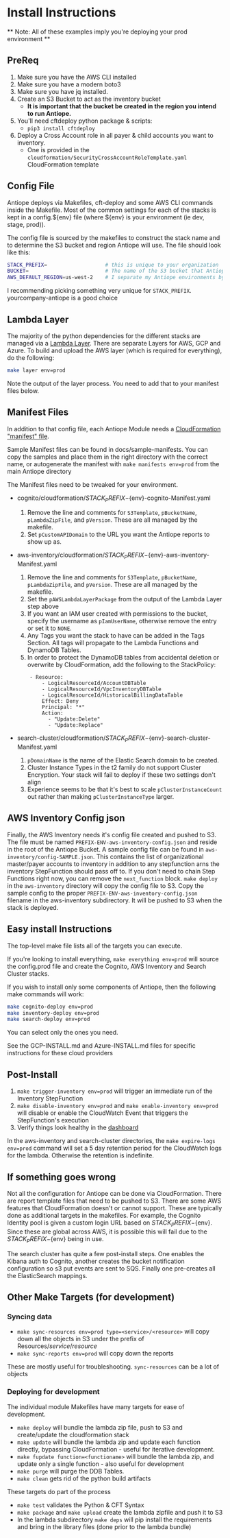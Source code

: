 # Install Instructions

** Note: All of these examples imply you're deploying your prod environment **

## PreReq

1. Make sure you have the AWS CLI installed
1. Make sure you have a modern boto3
1. Make sure you have jq installed.
1. Create an S3 Bucket to act as the inventory bucket
    * **It is important that the bucket be created in the region you intend to run Antiope.**
1. You'll need cftdeploy python package & scripts:
    * ```pip3 install cftdeploy```
1. Deploy a Cross Account role in all payer & child accounts you want to inventory.
    * One is provided in the `cloudformation/SecurityCrossAccountRoleTemplate.yaml` CloudFormation template

## Config File
Antiope deploys via Makefiles, cft-deploy and some AWS CLI commands inside the Makefile. Most of the common settings for each of the stacks is kept in a config.${env} file (where ${env} is your environment (ie dev, stage, prod)).

The config file is sourced by the makefiles to construct the stack name and to determine the S3 bucket and region Antiope will use. The file should look like this:
```bash
STACK_PREFIX=                   # this is unique to your organization
BUCKET=                         # The name of the S3 bucket that Antiope will use
AWS_DEFAULT_REGION=us-west-2    # I separate my Antiope environments by region to constrain side effects with lambda concurrency issues
```
I recommending picking something very unique for `STACK_PREFIX`. yourcompany-antiope is a good choice

## Lambda Layer
The majority of the python dependencies for the different stacks are managed via a [Lambda Layer](https://docs.aws.amazon.com/lambda/latest/dg/configuration-layers.html). There are separate Layers for AWS, GCP and Azure. To build and upload the AWS layer (which is required for everything), do the following:
```bash
make layer env=prod
```
Note the output of the layer process. You need to add that to your manifest files below.

## Manifest Files
In addition to that config file, each Antiope Module needs a [CloudFormation "manifest" file](https://github.com/jchrisfarris/cft-deploy#user-content-manifest-files).

Sample Manifest files can be found in docs/sample-manifests. You can copy the samples and place them in the right directory with the correct name, or autogenerate the manifest with `make manifests env=prod` from the main Antiope directory

The Manifest files need to be tweaked for your environment.
* cognito/cloudformation/${STACK_PREFIX}-${env}-cognito-Manifest.yaml
    1. Remove the line and comments for `S3Template`, `pBucketName`, `pLambdaZipFile`, and `pVersion`. These are all managed by the makefile.
    2. Set `pCustomAPIDomain` to the URL you want the Antiope reports to show up as.

* aws-inventory/cloudformation/${STACK_PREFIX}-${env}-aws-inventory-Manifest.yaml
    1. Remove the line and comments for `S3Template`, `pBucketName`, `pLambdaZipFile`, and `pVersion`. These are all managed by the makefile.
    2. Set the `pAWSLambdaLayerPackage` from the output of the Lambda Layer step above
    4. If you want an IAM user created with permissions to the bucket, specify the username as `pIamUserName`, otherwise remove the entry or set it to `NONE`.
    4. Any Tags you want the stack to have can be added in the Tags Section. All tags will propagate to the Lambda Functions and DynamoDB Tables.
    5. In order to protect the DynamoDB tables from accidental deletion or overwrite by CloudFormation, add the following to the StackPolicy:
    ```
        - Resource:
            - LogicalResourceId/AccountDBTable
            - LogicalResourceId/VpcInventoryDBTable
            - LogicalResourceId/HistoricalBillingDataTable
            Effect: Deny
            Principal: "*"
            Action:
              - "Update:Delete"
              - "Update:Replace"
    ```

* search-cluster/cloudformation/${STACK_PREFIX}-${env}-search-cluster-Manifest.yaml
    1. `pDomainName` is the name of the Elastic Search domain to be created.
    2. Cluster Instance Types in the t2 family do not support Cluster Encryption. Your stack will fail to deploy if these two settings don't align
    3. Experience seems to be that it's best to scale `pClusterInstanceCount` out rather than making `pClusterInstanceType` larger.

## AWS Inventory Config json
Finally, the AWS Inventory needs it's config file created and pushed to S3. The file must be named `PREFIX-ENV-aws-inventory-config.json` and reside in the root of the Antiope Bucket. A sample config file can be found in `aws-inventory/config-SAMPLE.json`. This contains the list of organizational master/payer accounts to inventory in addition to any stepfunction arns the inventory StepFunction should pass off to. If you don't need to chain Step Functions right now, you can remove the `next_function` block. `make deploy` in the `aws-inventory` directory will copy the config file to S3. Copy the sample config to the proper `PREFIX-ENV-aws-inventory-config.json` filename in the aws-inventory subdirectory. It will be pushed to S3 when the stack is deployed.

## Easy install Instructions
The top-level make file lists all of the targets you can execute.

If you're looking to install everything, `make everything env=prod` will source the config.prod file and create the Cognito, AWS Inventory and Search Cluster stacks.

If you wish to install only some components of Antiope, then the following make commands will work:
```bash
make cognito-deploy env=prod
make inventory-deploy env=prod
make search-deploy env=prod
```
You can select only the ones you need.

See the GCP-INSTALL.md and Azure-INSTALL.md files for specific instructions for these cloud providers

## Post-Install

1. `make trigger-inventory env=prod` will trigger an immediate run of the Inventory StepFunction
2. `make disable-inventory env=prod` and `make enable-inventory env=prod` will disable or enable the CloudWatch Event that triggers the StepFunction's execution
3. Verify things look healthy in the [dashboard](https://console.aws.amazon.com/cloudwatch/home?region=us-east-1#dashboards:name=antiope-prod)

In the aws-inventory and search-cluster directories, the `make expire-logs env=prod` command will set a 5 day retention period for the CloudWatch logs for the lambda. Otherwise the retention is indefinite.


## If something goes wrong
Not all the configuration for Antiope can be done via CloudFormation. There are report template files that need to be pushed to S3. There are some AWS features that CloudFormation doesn't or cannot support. These are typically done as additional targets in the makefiles. For example, the Cognito Identity pool is given a custom login URL based on ${STACK_PREFIX}-${env}. Since these are global across AWS, it is possible this will fail due to the ${STACK_PREFIX}-${env} being in use.

The search cluster has quite a few post-install steps. One enables the Kibana auth to Cognito, another creates the bucket notification configuration so s3 put events are sent to SQS. Finally one pre-creates all the ElasticSearch mappings.

## Other Make Targets (for development)

### Syncing data
* `make sync-resources env=prod type=<service>/<resource>` will copy down all the objects in S3 under the prefix of Resources/*service*/*resource*
* `make sync-reports env=prod` will copy down the reports

These are mostly useful for troubleshooting. `sync-resources` can be a lot of objects


### Deploying for development
The individual module Makefiles have many targets for ease of development.

* `make deploy` will bundle the lambda zip file, push to S3 and create/update the cloudformation stack
* `make update` will bundle the lambda zip and update each function directly, bypassing CloudFormation - useful for iterative development.
* `make fupdate function=<functioname>` will bundle the lambda zip, and update only a single function - also useful for development
* `make purge` will purge the DDB Tables.
* `make clean` gets rid of the python build artifacts

These targets do part of the process
* `make test` validates the Python & CFT Syntax
* `make package` and `make upload` create the lambda zipfile and push it to S3
* In the lambda subdirectory `make deps` will pip install the requirements and bring in the library files (done prior to the lambda bundle)











